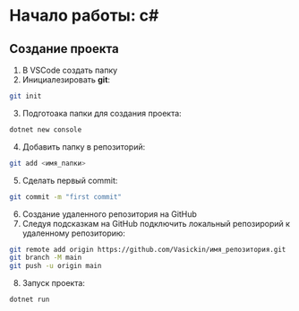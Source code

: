 # Начало работы: c# #

## Создание проекта ##

1. В VSCode создать папку
2. Инициалезировать __git__:
```sh
git init
```
3. Подготоака папки для создания проекта:
```sh
dotnet new console
```
4. Добавить папку в репозиторий:
```sh
git add <имя_папки>
```
5. Сделать первый commit:
```sh
git commit -m "first commit"
```
6. Создание удаленного репозитория на GitHub
7. Следуя подсказкам на GitHub подключить локальный репозирорий к удаленному репозиторию:
```sh
git remote add origin https://github.com/Vasickin/имя_репозитория.git
git branch -M main
git push -u origin main
```
8. Запуск проекта:
```sh
dotnet run
```
